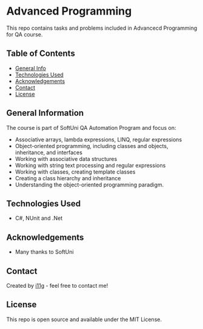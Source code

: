 # Advanced Programming
This repo contains tasks and problems included in Advancecd Programming for QA course. 

## Table of Contents
* [General Info](#general-information)
* [Technologies Used](#technologies-used)
* [Acknowledgements](#acknowledgements)
* [Contact](#contact)
* [License](#license) 

## General Information
The course is part of SoftUni QA Automation Program and focus on:
- Associative arrays, lambda expressions, LINQ, regular expressions
- Object-oriented programming, including classes and objects, inheritance, and interfaces
- Working with associative data structures
- Working with string text processing and regular expressions
- Working with classes, creating template classes
- Creating a class hierarchy and inheritance
- Understanding the object-oriented programming paradigm.
## Technologies Used
- C#, NUnit and .Net

## Acknowledgements

- Many thanks to SoftUni

## Contact
Created by [i11g](https://i11g.githug.io) - feel free to contact me!

## License 
This repo is open source and available under the MIT License. 


